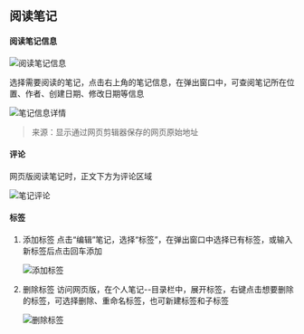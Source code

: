 ## 阅读笔记
#### 阅读笔记信息

![阅读笔记信息](img/scanweb-info.png)

选择需要阅读的笔记，点击右上角的笔记信息，在弹出窗口中，可查阅笔记所在位置、作者、创建日期、修改日期等信息

![笔记信息详情](img/scanweb-infodetail.png)
> 来源：显示通过网页剪辑器保存的网页原始地址

#### 评论

网页版阅读笔记时，正文下方为评论区域

![笔记评论](img/scanweb-comment.jpg)

#### 标签

1. 添加标签
    点击“编辑”笔记，选择“标签”，在弹出窗口中选择已有标签，或输入新标签后点击回车添加

    ![添加标签](img\scanweb-addtag.png)
1. 删除标签
    访问网页版，在个人笔记--目录栏中，展开标签，右键点击想要删除的标签，可选择删除、重命名标签，也可新建标签和子标签

    ![删除标签](img\scanweb-deletetag.png)
